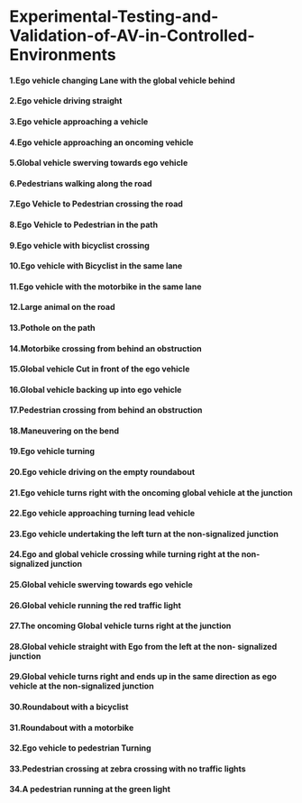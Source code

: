 # Experimental-Testing-and-Validation-of-AV-in-Controlled-Environments

#### 1.Ego vehicle changing Lane with the global vehicle behind



#### 2.Ego vehicle driving straight




#### 3.Ego vehicle approaching a vehicle



#### 4.Ego vehicle approaching an oncoming vehicle





#### 5.Global vehicle swerving towards ego vehicle



#### 6.Pedestrians walking along the road



#### 7.Ego Vehicle to Pedestrian crossing the road


#### 8.Ego Vehicle to Pedestrian in the path



#### 9.Ego vehicle with bicyclist crossing



#### 10.Ego vehicle with Bicyclist in the same lane



#### 11.Ego vehicle with the motorbike in the same lane


#### 12.Large animal on the road



#### 13.Pothole on the path



#### 14.Motorbike crossing from behind an obstruction



#### 15.Global vehicle Cut in front of the ego vehicle


#### 16.Global vehicle backing up into ego vehicle


#### 17.Pedestrian crossing from behind an obstruction



#### 18.Maneuvering on the bend


#### 19.Ego vehicle turning


#### 20.Ego vehicle driving on the empty roundabout


#### 21.Ego vehicle turns right with the oncoming global vehicle at the junction



#### 22.Ego vehicle approaching turning lead vehicle


#### 23.Ego vehicle undertaking the left turn at the non-signalized junction



#### 24.Ego and global vehicle crossing while turning right at the non-signalized junction



#### 25.Global vehicle swerving towards ego vehicle


#### 26.Global vehicle running the red traffic light


#### 27.The oncoming Global vehicle turns right at the junction


#### 28.Global vehicle straight with Ego from the left at the non- signalized junction


#### 29.Global vehicle turns right and ends up in the same direction as ego vehicle at the non-signalized junction



#### 30.Roundabout with a bicyclist


#### 31.Roundabout with a motorbike


#### 32.Ego vehicle to pedestrian Turning



#### 33.Pedestrian crossing at zebra crossing with no traffic lights



#### 34.A pedestrian running at the green light



















